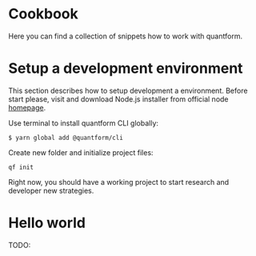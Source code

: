 # <strong class="section-header">Cookbook</strong>

Here you can find a collection of snippets how to work with quantform.

# Setup a development environment

This section describes how to setup development a environment. Before start please, visit and download Node.js installer from official node [homepage](https://nodejs.org/en/download/).

Use terminal to install quantform CLI globally:

<code>$ yarn global add @quantform/cli</code>

Create new folder and initialize project files:

<code>qf init</code>

Right now, you should have a working project to start research and developer new strategies.

# Hello world

TODO:
